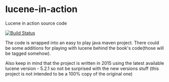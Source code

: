 # lucene-in-action
Lucene in action source code

[![Build Status](https://travis-ci.org/d-n-ust/lucene-in-action.svg?branch=master)](https://travis-ci.org/d-n-ust/lucene-in-action)

The code is wrapped into an easy to play java maven project.
There could be some additions for playing with lucene behind the book's code(those will be tagged somehow).

Also keep in mind that the project is written in 2015 using the latest available lucene version - 5.2.1
so not be surprised with the new versions stuff (this project is not intended to be a 100% copy of the original one)